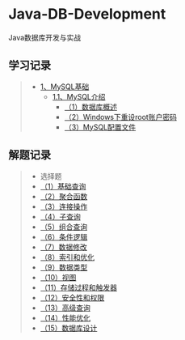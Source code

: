 # Java-DB-Development

Java数据库开发与实战


## 学习记录

> - [1、MySQL基础](https://github.com/zheng-yi-yi/Java-DB-Development/tree/main/01-MySQL%E5%9F%BA%E7%A1%80)
>   - [1.1、MySQL介绍](https://github.com/zheng-yi-yi/Java-DB-Development/tree/main/01-MySQL%E5%9F%BA%E7%A1%80/01-MySQL%E4%BB%8B%E7%BB%8D)
>       - [（1）数据库概述](https://github.com/zheng-yi-yi/Java-DB-Development/blob/main/01-MySQL%E5%9F%BA%E7%A1%80/01-MySQL%E4%BB%8B%E7%BB%8D/01-%E6%95%B0%E6%8D%AE%E5%BA%93%E6%A6%82%E8%BF%B0.md)
>       - [（2）Windows下重设root账户密码](https://github.com/zheng-yi-yi/Java-DB-Development/blob/main/01-MySQL%E5%9F%BA%E7%A1%80/01-MySQL%E4%BB%8B%E7%BB%8D/Windows%E4%B8%8B%E9%87%8D%E8%AE%BEroot%E8%B4%A6%E6%88%B7%E5%AF%86%E7%A0%81.md)
>       - [（3）MySQL配置文件](/01-MySQL基础/01-MySQL介绍/03-配置文件.md)

## 解题记录

> - 选择题
>  - [（1）基础查询](/00-ProblemSolving/choice-question/01-Basic-Queries.md)
>  - [（2）聚合函数](/00-ProblemSolving/choice-question/02-Aggregate-Functions.md)
>  - [（3）连接操作](/00-ProblemSolving/choice-question/03-Join-Operations.md)
>  - [（4）子查询](/00-ProblemSolving/choice-question/04-Subqueries.md)
>  - [（5）组合查询](/00-ProblemSolving/choice-question/05-Compound-Queries.md)
>  - [（6）条件逻辑](/00-ProblemSolving/choice-question/06-Conditional-Logic.md)
>  - [（7）数据修改](/00-ProblemSolving/choice-question/07-Data-Modification.md)
>  - [（8）索引和优化](/00-ProblemSolving/choice-question/08-Indexes-and-Optimization.md)
>  - [（9）数据类型](/00-ProblemSolving/choice-question/09-Data-Types.md)
>  - [（10）视图](/00-ProblemSolving/choice-question/10-Views.md)
>  - [（11）存储过程和触发器](/00-ProblemSolving/choice-question/11-Stored-Procedures-and-Triggers.md)
>  - [（12）安全性和权限](/00-ProblemSolving/choice-question/12-Security-and-Permissions.md)
>  - [（13）高级查询](/00-ProblemSolving/choice-question/13-Advanced-Queries.md)
>  - [（14）性能优化](/00-ProblemSolving/choice-question/14-Performance-Optimization.md)
>  - [（15）数据库设计](/00-ProblemSolving/choice-question/15-Database-Design.md)
